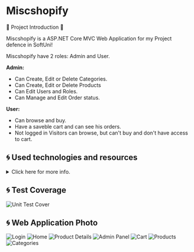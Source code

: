 # Miscshopify
:handbag: Project Introduction :handbag:

Miscshopify is a ASP.NET Core MVC Web Application for my Project defence in SoftUni!
  
Miscshopify have 2 roles: Admin and User.

<strong> Admin: </strong>
* Can Create, Edit or Delete Categories.
* Can Create, Edit or Delete Products 
* Can Edit Users and Roles.
* Can Manage and Edit Order status.

<strong> User: </strong>
* Can browse and buy.
* Have a saveble cart and can see his orders.
* Not logged in Visitors can browse, but can't buy and don't have access to cart.
  
</details>

## :cyclone: Used technologies and resources
<details>
<summary> 
    Click here for more info. 
 </summary>
  
* ASP.NET CORE 6.0 MVC
* Entity Framework
* Seeder
* FontAwesome (font icons)
* HTML5
* CSS
* AdminLTE template
* ColorLib template
* Hexashop template

</details>

## :cyclone: Test Coverage

<img src="https://res.cloudinary.com/dswjalyge/image/upload/v1671486675/UnitTestsCodeCoverage_gdd439.png" alt="Unit Test Cover">

## :cyclone: Web Application Photo
<img src="https://res.cloudinary.com/dswjalyge/image/upload/v1671487990/Login_qqrk4q.png" alt="Login">
<img src="https://res.cloudinary.com/dswjalyge/image/upload/v1671487998/HomePage_ygryvc.png" alt="Home">
<img src="https://res.cloudinary.com/dswjalyge/image/upload/v1671488027/ProductDetails_qpjyzx.png" alt="Product Details">
<img src="https://res.cloudinary.com/dswjalyge/image/upload/v1671488041/AdminPanel_kqac6u.png" alt="Admin Panel">
<img src="https://res.cloudinary.com/dswjalyge/image/upload/v1671488035/Cart_ccuysi.png" alt="Cart">
<img src="https://res.cloudinary.com/dswjalyge/image/upload/v1685839414/Products1_zxbx4y.png" alt="Products">
<img src="https://res.cloudinary.com/dswjalyge/image/upload/v1685839555/Categories1_frprsu.png" alt="Categories">
